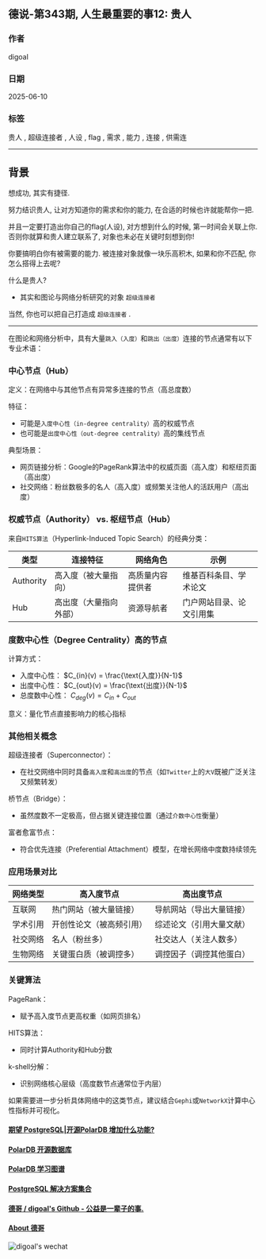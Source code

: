 ## 德说-第343期, 人生最重要的事12: 贵人  
                                          
### 作者                                          
digoal                                          
                                          
### 日期                                          
2025-06-10                                        
                                          
### 标签                                          
贵人 , 超级连接者 , 人设 , flag , 需求 , 能力 , 连接 , 供需连    
                                          
----                                          
                                          
## 背景     
想成功, 其实有捷径.   
  
努力结识贵人, 让对方知道你的需求和你的能力, 在合适的时候也许就能帮你一把.   
  
并且一定要打造出你自己的flag(人设), 对方想到什么的时候, 第一时间会关联上你. 否则你就算和贵人建立联系了, 对象也未必在关键时刻想到你!      
  
你要搞明白你有被需要的能力. 被连接对象就像一块乐高积木, 如果和你不匹配, 你怎么搭得上去呢?  
  
什么是贵人?  
- 其实和图论与网络分析研究的对象 `超级连接者`   
   
当然, 你也可以把自己打造成 `超级连接者` .  
  
---   
  
在图论和网络分析中，具有大量`跳入（入度）`和`跳出（出度）`连接的节点通常有以下专业术语：  
  
### 中心节点（Hub）  
  
定义：在网络中与其他节点有异常多连接的节点（高总度数）  
  
特征：  
- 可能是`入度中心性（in-degree centrality）`高的权威节点  
- 也可能是`出度中心性（out-degree centrality）`高的集线节点  
  
典型场景：  
- 网页链接分析：Google的PageRank算法中的权威页面（高入度）和枢纽页面（高出度）  
- 社交网络：粉丝数极多的名人（高入度）或频繁关注他人的活跃用户（高出度）  
  
### 权威节点（Authority） vs. 枢纽节点（Hub）  
  
来自`HITS算法`（Hyperlink-Induced Topic Search）的经典分类：  
  
类型       |连接特征 |网络角色 |示例  
---|---|---|---  
Authority |高入度（被大量指向）| 高质量内容提供者 |维基百科条目、学术论文  
Hub |高出度（大量指向外部） |资源导航者 |门户网站目录、论文引用集  
  
### 度数中心性（Degree Centrality）高的节点  
  
计算方式：    
- 入度中心性： $C_{in}(v) = \frac{\text{入度}}{N-1}$    
- 出度中心性： $C_{out}(v) = \frac{\text{出度}}{N-1}$    
- 总度数中心性： $C_{deg}(v) = C_{in} + C_{out}$    
  
意义：量化节点直接影响力的核心指标  
  
### 其他相关概念  
  
超级连接者（Superconnector）：    
- 在社交网络中同时具备`高入度`和`高出度`的节点（如`Twitter`上的`大V`既被广泛关注又频繁转发）  
  
桥节点（Bridge）：    
- 虽然度数不一定极高，但占据关键连接位置（通过`介数中心性`衡量）  
  
富者愈富节点：    
- 符合优先连接（Preferential Attachment）模型，在增长网络中度数持续领先  
  
### 应用场景对比  
网络类型    |   高入度节点 | 高出度节点  
---|---|---  
互联网 |热门网站（被大量链接） |导航网站（导出大量链接）  
学术引用 |开创性论文（被高频引用） |综述论文（引用大量文献）  
社交网络 |名人（粉丝多） |社交达人（关注人数多）  
生物网络 |关键蛋白质（被调控多） |调控因子（调控其他蛋白）  
  
### 关键算法  
PageRank：    
- 赋予高入度节点更高权重（如网页排名）  
  
HITS算法：    
- 同时计算Authority和Hub分数  
  
k-shell分解：    
- 识别网络核心层级（高度数节点通常位于内层）  
  
如果需要进一步分析具体网络中的这类节点，建议结合`Gephi`或`NetworkX`计算中心性指标并可视化。    
       
  
#### [期望 PostgreSQL|开源PolarDB 增加什么功能?](https://github.com/digoal/blog/issues/76 "269ac3d1c492e938c0191101c7238216")
  
  
#### [PolarDB 开源数据库](https://openpolardb.com/home "57258f76c37864c6e6d23383d05714ea")
  
  
#### [PolarDB 学习图谱](https://www.aliyun.com/database/openpolardb/activity "8642f60e04ed0c814bf9cb9677976bd4")
  
  
#### [PostgreSQL 解决方案集合](../201706/20170601_02.md "40cff096e9ed7122c512b35d8561d9c8")
  
  
#### [德哥 / digoal's Github - 公益是一辈子的事.](https://github.com/digoal/blog/blob/master/README.md "22709685feb7cab07d30f30387f0a9ae")
  
  
#### [About 德哥](https://github.com/digoal/blog/blob/master/me/readme.md "a37735981e7704886ffd590565582dd0")
  
  
![digoal's wechat](../pic/digoal_weixin.jpg "f7ad92eeba24523fd47a6e1a0e691b59")
  
